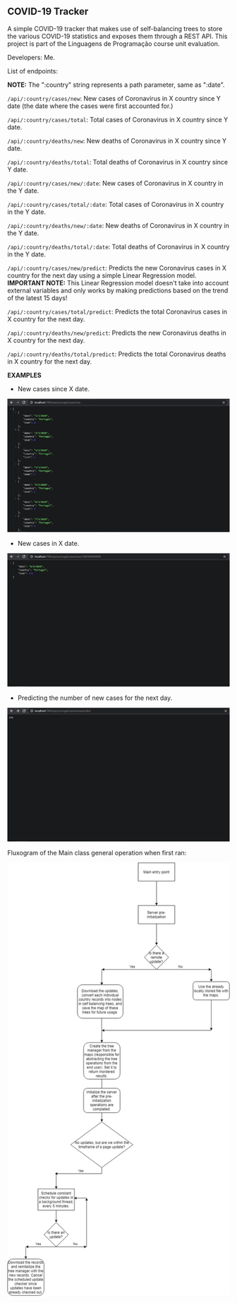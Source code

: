 ## COVID-19 Tracker

A simple COVID-19 tracker that makes use of self-balancing trees to store the various COVID-19 statistics and exposes them through a REST API. This project is part of the Linguagens de Programação course unit evaluation.

Developers: Me.

List of endpoints:

**NOTE:** The ":country" string represents a path parameter, same as ":date".

`/api/:country/cases/new`: New cases of Coronavirus in X country since Y date (the date where the cases were first accounted for.)

`/api/:country/cases/total`: Total cases of Coronavirus in X country since Y date.

`/api/:country/deaths/new`: New deaths of Coronavirus in X country since Y date.

`/api/:country/deaths/total`: Total deaths of Coronavirus in X country since Y date.

`/api/:country/cases/new/:date`: New cases of Coronavirus in X country in the Y date.

`/api/:country/cases/total/:date`: Total cases of Coronavirus in X country in the Y date.

`/api/:country/deaths/new/:date`: New deaths of Coronavirus in X country in the Y date.

`/api/:country/deaths/total/:date`: Total deaths of Coronavirus in X country in the Y date.

`/api/:country/cases/new/predict`: Predicts the new Coronavirus cases in X country for the next day using a simple Linear Regression model. **IMPORTANT NOTE:** This Linear Regression model doesn't take into account external variables and only works by making predictions based on the trend of the latest 15 days!

`/api/:country/cases/total/predict`: Predicts the total Coronavirus cases in X country for the next day.

`/api/:country/deaths/new/predict`: Predicts the new Coronavirus deaths in X country for the next day.

`/api/:country/deaths/total/predict`: Predicts the total Coronavirus deaths in X country for the next day.

**EXAMPLES**

* New cases since X date.

![New cases](examples/NewCases.png)

* New cases in X date.

![New cases in X date](examples/NewCasesInDate.png)

* Predicting the number of new cases for the next day.

![New cases prediction for next day](examples/NewCasesPrediction.png)

Fluxogram of the Main class general operation when first ran:

![Fluxogram of the program](examples/ProgramDiagram.jpg)